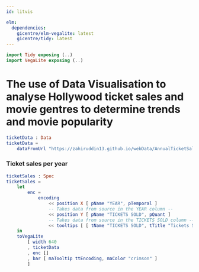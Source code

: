 ```yaml
---
id: litvis

elm:
  dependencies:
    gicentre/elm-vegalite: latest
    gicentre/tidy: latest
---
```


```elm {l=hidden}
import Tidy exposing (..)
import VegaLite exposing (..)
```

# The use of Data Visualisation to analyse Hollywood ticket sales and movie gentres to determine trends and movie popularity

```elm {l=hidden}
ticketData : Data
ticketData =
    dataFromUrl "https://zahiruddin13.github.io/webData/AnnualTicketSales1.csv" []
```

### Ticket sales per year

```elm {v interactive highlight = 13}
ticketSales : Spec
ticketSales =
    let
        enc =
            encoding
                << position X [ pName "YEAR", pTemporal ]
                -- Takes data from source in the YEAR column --
                << position Y [ pName "TICKETS SOLD", pQuant ]
                -- Takes data from source in the TICKETS SOLD column --
                << tooltips [ [ tName "TICKETS SOLD", tTitle "Tickets Sold" ], [ tName "AVERAGE TICKET PRICE", tTitle "Average Ticket Price" ] ]
    in
    toVegaLite
        [ width 640
        , ticketData
        , enc []
        , bar [ maTooltip ttEncoding, maColor "crimson" ]
        ]
```

###
